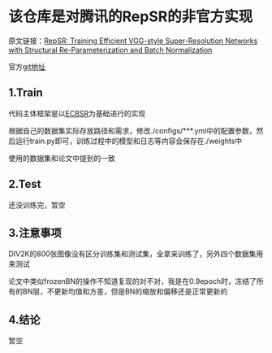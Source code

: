# **该仓库是对腾讯的RepSR的非官方实现**

原文链接：[RepSR: Training Efficient VGG-style Super-Resolution Networks with Structural Re-Parameterization and Batch Normalization](https://arxiv.org/abs/2205.05671)

官方[git地址](https://github.com/TencentARC/RepSR)

## 1.Train

代码主体框架是以[ECBSR](https://github.com/xindongzhang/ECBSR)为基础进行的实现

根据自己的数据集实际存放路径和需求，修改./configs/***.yml中的配置参数，然后运行train.py即可，训练过程中的模型和日志等内容会保存在./weights中

使用的数据集和论文中提到的一致

## 2.Test

还没训练完，暂空

## 3.注意事项

DIV2K的800张图像没有区分训练集和测试集，全拿来训练了，另外四个数据集用来测试

论文中类似frozenBN的操作不知道复现的对不对，我是在0.9epoch时，冻结了所有的BN层，不更新均值和方差，但是BN的缩放和偏移还是正常更新的

## 4.结论

暂空
